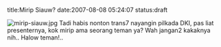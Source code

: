 title:Mirip Siauw?
date:2007-08-08 05:24:07
status:draft

<img src="http://kecebongsoft.files.wordpress.com/2007/08/mirip-siauw.jpg" alt="mirip-siauw.jpg" />
Tadi habis nonton trans7 nayangin pilkada DKI, pas liat presenternya, kok mirip ama seorang teman ya? Wah jangan2 kakaknya nih.. Halow teman!..